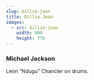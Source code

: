 ```yaml
---
slug: billie-jean
title: Billie Jean
images:
  - src: billie-jean
    width: 600
    height: 776
---
```

### Michael Jackson

Leon “Ndugu” Chancler on drums.

<div data-player="Zi_XLOBDo_Y"></div>